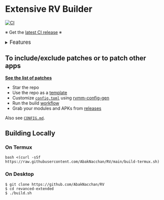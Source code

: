 # Extensive RV Builder

[![CI](https://github.com/AbakNacchan/RV/actions/workflows/ci.yml/badge.svg?event=schedule)](https://github.com/AbakNacchan/RV/actions/workflows/ci.yml)

※ Get the [latest CI release](https://github.com/AbakNacchan/RV/releases) ※

<details><summary><big>Features</big></summary>
<ul>
 <li>Supports all existing and upcoming RV apps</li>
 <li>Can create Magisk modules and non-root APKs</li>
 <li>Updates regularly with the newest versions of apps and patches</li>
 <li>Optimizes APKs and modules for size</li>
 <li>Modules</li>
    <ul>
     <li>Recompile invalidated odex files for faster performance</li>
     <li>Get updates from the Magisk app</li>
     <li>Avoid breaking SafetyNet or triggering root detections</li>
     <li>Manage the installation of the appropriate version of the stock app and other related tasks</li>
     <li>Supports Magisk and KernelSU</li>
    </ul>
</ul>
Be aware that GitHub Actions will trigger the <a href="../../actions/workflows/ci.yml">CI workflow</a> to build the modules and APKs daily if there is a change in RV patches. You might want to turn it off.
</details>

## To include/exclude patches or to patch other apps
[**See the list of patches**](https://j-hc.github.io/rvmm-config-gen/)

 * Star the repo
 * Use the repo as a [template](https://github.com/AbakNacchan/revanced-extended/fork)
 * Customize [`config.toml`](./config.toml) using [rvmm-config-gen](https://j-hc.github.io/rvmm-config-gen/)
 * Run the build [workflow](../../actions/workflows/build.yml)
 * Grab your modules and APKs from [releases](../../releases)

Also see [`CONFIG.md`](./CONFIG.md).

## Building Locally
### On Termux
```console
bash <(curl -sSf https://raw.githubusercontent.com/AbakNacchan/RV/main/build-termux.sh)
```

### On Desktop
```console
$ git clone https://github.com/AbakNacchan/RV
$ cd revanced-extended
$ ./build.sh
```
